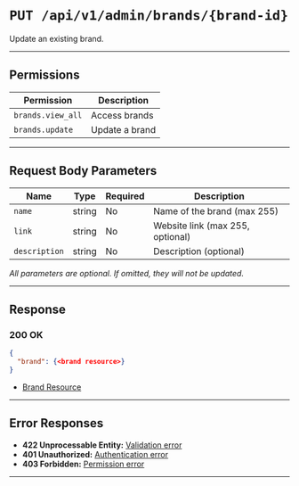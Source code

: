 # `PUT /api/v1/admin/brands/{brand-id}`

Update an existing brand.


---

## Permissions
| Permission         | Description         |
|--------------------|---------------------|
| `brands.view_all`  | Access brands       |
| `brands.update`    | Update a brand      |

---

## Request Body Parameters
| Name           | Type    | Required | Description                        |
|----------------|---------|----------|------------------------------------|
| `name`         | string  | No       | Name of the brand (max 255)        |
| `link`         | string  | No       | Website link (max 255, optional)   |
| `description`  | string  | No       | Description (optional)             |

*All parameters are optional. If omitted, they will not be updated.*

---

## Response

### 200 OK
```json
{
  "brand": {<brand resource>}
}
```
- [Brand Resource](brand_resource.md)

---

## Error Responses
- **422 Unprocessable Entity:** [Validation error](../../_globals/validation-errors.md)
- **401 Unauthorized:** [Authentication error](../../_globals/authentication-errors.md)
- **403 Forbidden:** [Permission error](../../_globals/permission-errors.md)

---
